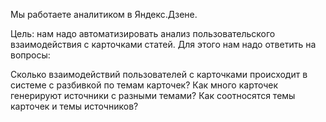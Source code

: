 Мы работаете аналитиком в Яндекс.Дзене.

Цель: нам надо автоматизировать анализ пользовательского взаимодействия с карточками статей. Для этого нам надо ответить на вопросы:

Сколько взаимодействий пользователей с карточками происходит в системе с разбивкой по темам карточек?
Как много карточек генерируют источники с разными темами?
Как соотносятся темы карточек и темы источников?
